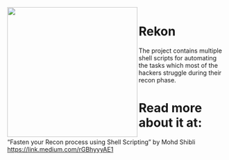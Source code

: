 <img src=https://i.imgur.com/Q2UQ26E.png width=300 align=left />

# Rekon
The project contains multiple shell scripts for automating the tasks which most of the hackers struggle during their recon phase.

# Read more about it at:

“Fasten your Recon process using Shell Scripting” by Mohd Shibli https://link.medium.com/rGBhyyyAE1
